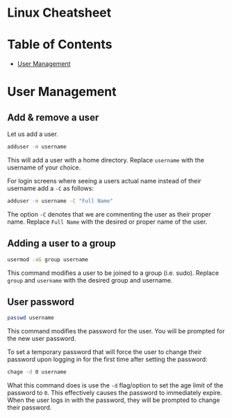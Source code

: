 Linux Cheatsheet
===============

# Table of Contents
- [User Management](#User-Management)

# User Management 

## Add & remove a user

Let us add a user.

```bash
adduser -m username
```

This will add a user with a home directory.  Replace `username` with the username of your choice.

For login screens where seeing a users actual name instead of their username add a `-C` as follows:

```bash
adduser -m username -C "Full Name"
```

The option `-C` denotes that we are commenting the user as their proper name.  Replace `Full Name` with the desired or proper name of the user.

## Adding a user to a group

```bash
usermod -aG group username
```

This command modifies a user to be joined to a group (i.e. sudo).  Replace `group` and `username` with the desired group and username.

## User password

```bash
passwd username
```

This command modifies the password for the user.  You will be prompted for the new user password.

To set a temporary password that will force the user to change their password upon logging in for the first time after setting the password:

```bash
chage -d 0 username
```

What this command does is use the `-d` flag/option to set the age limit of the password to `0`.  This effectively causes the password to immediately expire.  When the user logs in with the password, they will be prompted to change their password.
